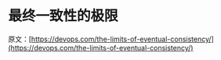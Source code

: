 # 最终一致性的极限

原文：[https://devops.com/the-limits-of-eventual-consistency/](https://devops.com/the-limits-of-eventual-consistency/)